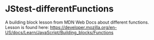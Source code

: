 # JStest-differentFunctions
A building block lesson from MDN Web Docs about different functions. Lesson is found here: https://developer.mozilla.org/en-US/docs/Learn/JavaScript/Building_blocks/Functions